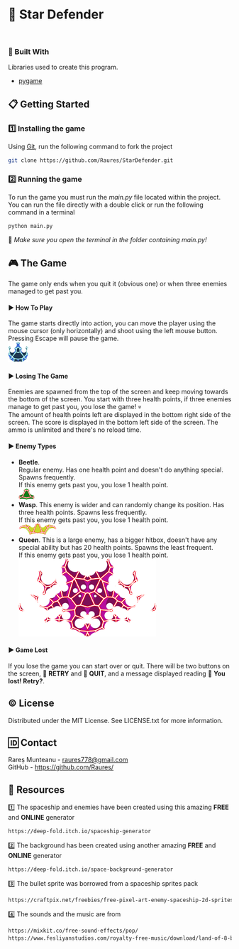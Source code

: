 # :rocket: Star Defender<br><br>
### :hammer: Built With
Libraries used to create this program.<br>
* <a href="https://www.pygame.org/download.shtml">pygame</a>
## :clipboard: Getting Started
### :one: Installing the game
Using <a href="https://git-scm.com/downloads">Git</a>, run the following command to fork the project
```sh
git clone https://github.com/Raures/StarDefender.git
```
### :two: Running the game
To run the game you must run the *main.py* file located within the project.
You can run the file directly with a double click or run the following command in a terminal
```sh
python main.py
```
:small_red_triangle_down: *Make sure you open the terminal in the folder containing main.py!*
## :video_game: The Game
The game only ends when you quit it (obvious one) or when three enemies managed to get past you.
#### :arrow_forward: How To Play
The game starts directly into action, you can move the player using the mouse cursor (only horizontally) and shoot using the left mouse button.
Pressing Escape will pause the game.<br>
<img src="https://github.com/Raures/StarDefender/blob/master/imgs/Defender.png" width="45" height="45"/><br>
#### :arrow_forward: Losing The Game
Enemies are spawned from the top of the screen and keep moving towards the bottom of the screen.
You start with three health points, if three enemies manage to get past you, you lose the game! :skull:<br>
The amount of health points left are displayed in the bottom right side of the screen.
The score is displayed in the bottom left side of the screen.
The ammo is unlimited and there's no reload time.
#### :arrow_forward: Enemy Types
* **Beetle**.<br>
Regular enemy. Has one health point and doesn't do anything special. Spawns frequently.<br>
If this enemy gets past you, you lose 1 health point.<br>
<img src="https://github.com/Raures/StarDefender/blob/master/imgs/Beetle.png" width="35" height="25"/><br>
* **Wasp**.
This enemy is wider and can randomly change its position. Has three health points. Spawns less frequently.<br>
If this enemy gets past you, you lose 1 health point.<br>
<img src="https://github.com/Raures/StarDefender/blob/master/imgs/Wasp.png" width="85" height="25"/><br>
* **Queen**.
This is a large enemy, has a bigger hitbox, doesn't have any special ability but has 20 health points. Spawns the least frequent.<br>
If this enemy gets past you, you lose 1 health point.<br>
<img src="https://github.com/Raures/StarDefender/blob/master/imgs/Queen.png" width="310" height="175"/><br>
#### :arrow_forward: Game Lost
If you lose the game you can start over or quit. There will be two buttons on the screen, :black_square_button: **RETRY** and :black_square_button: **QUIT**, and a message displayed reading :closed_book: **You lost! Retry?**.
## :copyright: License
Distributed under the MIT License. See LICENSE.txt for more information.
## :id: Contact
Rareș Munteanu - raures778@gmail.com<br>
GitHub - https://github.com/Raures/
## :deciduous_tree: Resources
:one: The spaceship and enemies have been created using this amazing **FREE** and **ONLINE** generator
```sh
https://deep-fold.itch.io/spaceship-generator
```
:two: The background has been created using another amazing **FREE** and **ONLINE** generator
```sh
https://deep-fold.itch.io/space-background-generator
```
:three: The bullet sprite was borrowed from a spaceship sprites pack
```sh
https://craftpix.net/freebies/free-pixel-art-enemy-spaceship-2d-sprites/
```
:four: The sounds and the music are from
```sh
https://mixkit.co/free-sound-effects/pop/
https://www.fesliyanstudios.com/royalty-free-music/download/land-of-8-bits/288
```
